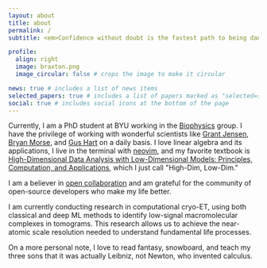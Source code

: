 ```yaml
---
layout: about
title: about
permalink: /
subtitle: <em>Confidence without doubt is the fastest path to being dangerously wrong.<em> - me

profile:
  align: right
  image: braxton.png
  image_circular: false # crops the image to make it circular

news: true # includes a list of news items
selected_papers: true # includes a list of papers marked as "selected={true}"
social: true # includes social icons at the bottom of the page
---
```


Currently, I am a PhD student at BYU working in the [Biophysics](https://byu-biophysics.github.io/) group. I have the privilege of working with wonderful scientists like [Grant Jensen](https://jensenlab.byu.edu/), [Bryan Morse](https://cs.byu.edu/department/directories/faculty-directory/bryan-morse/), and [Gus Hart](https://physics.byu.edu/department/directory/hartg) on a daily basis. I love linear algebra and its applications, I live in the terminal with [neovim](https://neovim.io/), and my favorite textbook is [High-Dimensional Data Analysis with Low-Dimensional Models: Principles, Computation, and Applications](https://book-wright-ma.github.io/), which I just call "High-Dim, Low-Dim."

I am a believer in [open collaboration](https://en.wikipedia.org/wiki/Open_collaboration) and am grateful for the community of open-source developers who make my life better.

I am currently conducting research in computational cryo-ET, using both classical and deep ML methods to identify low-signal macromolecular complexes in tomograms. This research allows us to achieve the near-atomic scale resolution needed to understand fundamental life processes.

On a more personal note, I love to read fantasy, snowboard, and teach my three
sons that it was actually Leibniz, not Newton, who invented calculus.
